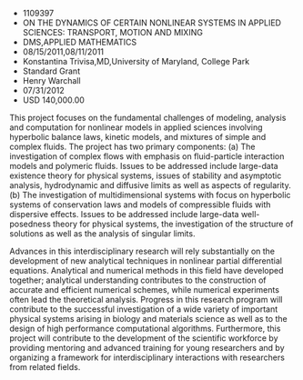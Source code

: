 
* 1109397
* ON THE DYNAMICS OF CERTAIN NONLINEAR SYSTEMS IN APPLIED SCIENCES: TRANSPORT, MOTION AND MIXING
* DMS,APPLIED MATHEMATICS
* 08/15/2011,08/11/2011
* Konstantina Trivisa,MD,University of Maryland, College Park
* Standard Grant
* Henry Warchall
* 07/31/2012
* USD 140,000.00

This project focuses on the fundamental challenges of modeling, analysis and
computation for nonlinear models in applied sciences involving hyperbolic
balance laws, kinetic models, and mixtures of simple and complex fluids. The
project has two primary components: (a) The investigation of complex flows with
emphasis on fluid-particle interaction models and polymeric fluids. Issues to be
addressed include large-data existence theory for physical systems, issues of
stability and asymptotic analysis, hydrodynamic and diffusive limits as well as
aspects of regularity. (b) The investigation of multidimensional systems with
focus on hyperbolic systems of conservation laws and models of compressible
fluids with dispersive effects. Issues to be addressed include large-data well-
posedness theory for physical systems, the investigation of the structure of
solutions as well as the analysis of singular limits.

Advances in this interdisciplinary research will rely substantially on the
development of new analytical techniques in nonlinear partial differential
equations. Analytical and numerical methods in this field have developed
together; analytical understanding contributes to the construction of accurate
and efficient numerical schemes, while numerical experiments often lead the
theoretical analysis. Progress in this research program will contribute to the
successful investigation of a wide variety of important physical systems arising
in biology and materials science as well as to the design of high performance
computational algorithms. Furthermore, this project will contribute to the
development of the scientific workforce by providing mentoring and advanced
training for young researchers and by organizing a framework for
interdisciplinary interactions with researchers from related fields.
